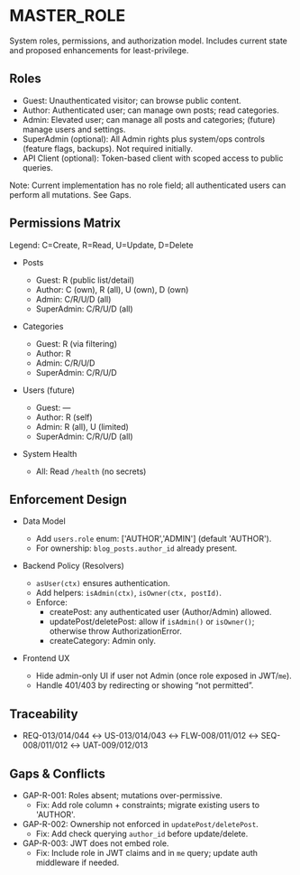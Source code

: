 # MASTER_ROLE

System roles, permissions, and authorization model. Includes current state and proposed enhancements for least-privilege.

## Roles

- Guest: Unauthenticated visitor; can browse public content.
- Author: Authenticated user; can manage own posts; read categories.
- Admin: Elevated user; can manage all posts and categories; (future) manage users and settings.
- SuperAdmin (optional): All Admin rights plus system/ops controls (feature flags, backups). Not required initially.
- API Client (optional): Token-based client with scoped access to public queries.

Note: Current implementation has no role field; all authenticated users can perform all mutations. See Gaps.

## Permissions Matrix

Legend: C=Create, R=Read, U=Update, D=Delete

- Posts
  - Guest: R (public list/detail)
  - Author: C (own), R (all), U (own), D (own)
  - Admin: C/R/U/D (all)
  - SuperAdmin: C/R/U/D (all)

- Categories
  - Guest: R (via filtering)
  - Author: R
  - Admin: C/R/U/D
  - SuperAdmin: C/R/U/D

- Users (future)
  - Guest: —
  - Author: R (self)
  - Admin: R (all), U (limited)
  - SuperAdmin: C/R/U/D (all)

- System Health
  - All: Read `/health` (no secrets)

## Enforcement Design

- Data Model
  - Add `users.role` enum: ['AUTHOR','ADMIN'] (default 'AUTHOR').
  - For ownership: `blog_posts.author_id` already present.

- Backend Policy (Resolvers)
  - `asUser(ctx)` ensures authentication.
  - Add helpers: `isAdmin(ctx)`, `isOwner(ctx, postId)`.
  - Enforce:
    - createPost: any authenticated user (Author/Admin) allowed.
    - updatePost/deletePost: allow if `isAdmin()` or `isOwner()`; otherwise throw AuthorizationError.
    - createCategory: Admin only.

- Frontend UX
  - Hide admin-only UI if user not Admin (once role exposed in JWT/`me`).
  - Handle 401/403 by redirecting or showing “not permitted”.

## Traceability

- REQ-013/014/044 ↔ US-013/014/043 ↔ FLW-008/011/012 ↔ SEQ-008/011/012 ↔ UAT-009/012/013

## Gaps & Conflicts

- GAP-R-001: Roles absent; mutations over-permissive.
  - Fix: Add role column + constraints; migrate existing users to 'AUTHOR'.
- GAP-R-002: Ownership not enforced in `updatePost/deletePost`.
  - Fix: Add check querying `author_id` before update/delete.
- GAP-R-003: JWT does not embed role.
  - Fix: Include role in JWT claims and in `me` query; update auth middleware if needed.

